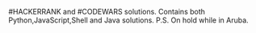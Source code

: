 #HACKERRANK and #CODEWARS solutions.
Contains both Python,JavaScript,Shell and Java solutions.
P.S. On hold while in Aruba.




